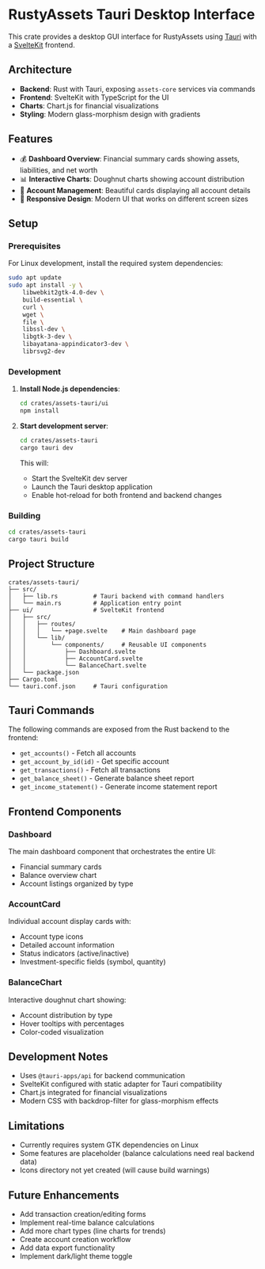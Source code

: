 # RustyAssets Tauri Desktop Interface

This crate provides a desktop GUI interface for RustyAssets using [Tauri](https://tauri.app/) with a [SvelteKit](https://kit.svelte.dev/) frontend.

## Architecture

- **Backend**: Rust with Tauri, exposing `assets-core` services via commands
- **Frontend**: SvelteKit with TypeScript for the UI
- **Charts**: Chart.js for financial visualizations
- **Styling**: Modern glass-morphism design with gradients

## Features

- 💰 **Dashboard Overview**: Financial summary cards showing assets, liabilities, and net worth
- 📊 **Interactive Charts**: Doughnut charts showing account distribution
- 🏦 **Account Management**: Beautiful cards displaying all account details
- 📱 **Responsive Design**: Modern UI that works on different screen sizes

## Setup

### Prerequisites

For Linux development, install the required system dependencies:

```bash
sudo apt update
sudo apt install -y \
    libwebkit2gtk-4.0-dev \
    build-essential \
    curl \
    wget \
    file \
    libssl-dev \
    libgtk-3-dev \
    libayatana-appindicator3-dev \
    librsvg2-dev
```

### Development

1. **Install Node.js dependencies**:
   ```bash
   cd crates/assets-tauri/ui
   npm install
   ```

2. **Start development server**:
   ```bash
   cd crates/assets-tauri
   cargo tauri dev
   ```

   This will:
   - Start the SvelteKit dev server
   - Launch the Tauri desktop application
   - Enable hot-reload for both frontend and backend changes

### Building

```bash
cd crates/assets-tauri
cargo tauri build
```

## Project Structure

```
crates/assets-tauri/
├── src/
│   ├── lib.rs          # Tauri backend with command handlers
│   └── main.rs         # Application entry point
├── ui/                 # SvelteKit frontend
│   ├── src/
│   │   ├── routes/
│   │   │   └── +page.svelte    # Main dashboard page
│   │   └── lib/
│   │       └── components/     # Reusable UI components
│   │           ├── Dashboard.svelte
│   │           ├── AccountCard.svelte
│   │           └── BalanceChart.svelte
│   └── package.json
├── Cargo.toml
└── tauri.conf.json     # Tauri configuration
```

## Tauri Commands

The following commands are exposed from the Rust backend to the frontend:

- `get_accounts()` - Fetch all accounts
- `get_account_by_id(id)` - Get specific account
- `get_transactions()` - Fetch all transactions  
- `get_balance_sheet()` - Generate balance sheet report
- `get_income_statement()` - Generate income statement report

## Frontend Components

### Dashboard
The main dashboard component that orchestrates the entire UI:
- Financial summary cards
- Balance overview chart
- Account listings organized by type

### AccountCard
Individual account display cards with:
- Account type icons
- Detailed account information
- Status indicators (active/inactive)
- Investment-specific fields (symbol, quantity)

### BalanceChart
Interactive doughnut chart showing:
- Account distribution by type
- Hover tooltips with percentages
- Color-coded visualization

## Development Notes

- Uses `@tauri-apps/api` for backend communication
- SvelteKit configured with static adapter for Tauri compatibility
- Chart.js integrated for financial visualizations
- Modern CSS with backdrop-filter for glass-morphism effects

## Limitations

- Currently requires system GTK dependencies on Linux
- Some features are placeholder (balance calculations need real backend data)
- Icons directory not yet created (will cause build warnings)

## Future Enhancements

- Add transaction creation/editing forms
- Implement real-time balance calculations
- Add more chart types (line charts for trends)
- Create account creation workflow
- Add data export functionality
- Implement dark/light theme toggle